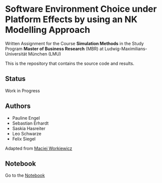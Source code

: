 # Software Environment Choice under Platform Effects by using an NK Modelling Approach 
Written Assignment for the Course **Simulation Methods** 
in the Study Program **Master of Business Research** (MBR) 
at Ludwig-Maximilians-Universität München (LMU)

This is the repository that contains the source code and results.

## Status

Work in Progress

## Authors

* Pauline Engel
* Sebastian Erhardt
* Saskia Hasreiter
* Leo Schwarze
* Felix Siegel

Adapted from [Maciej Workiewicz](https://github.com/Mac13kW/NK_model)

## Notebook

Go to the [Notebook](./NK.ipynb)


